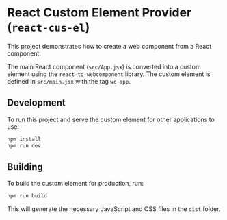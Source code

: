 # React Custom Element Provider (`react-cus-el`)

This project demonstrates how to create a web component from a React component.

The main React component (`src/App.jsx`) is converted into a custom element using the `react-to-webcomponent` library. The custom element is defined in `src/main.jsx` with the tag `wc-app`.

## Development

To run this project and serve the custom element for other applications to use:

```bash
npm install
npm run dev
```

## Building

To build the custom element for production, run:

```bash
npm run build
```

This will generate the necessary JavaScript and CSS files in the `dist` folder.
